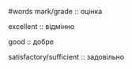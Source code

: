 #words 
mark/grade :: оцінка
<!--SR:!2022-11-07,4,270-->
excellent :: відмінно
<!--SR:!2022-11-13,5,212-->
good :: добре
<!--SR:!2022-11-07,4,272-->
satisfactory/sufficient :: задовільно
<!--SR:!2022-11-17,9,252-->
